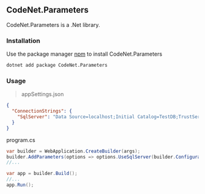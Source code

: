 ## CodeNet.Parameters

CodeNet.Parameters is a .Net library.

### Installation

Use the package manager [npm](https://www.nuget.org/packages/CodeNet.Parameters/) to install CodeNet.Parameters

```bash
dotnet add package CodeNet.Parameters
```

### Usage
> appSettings.json
```json
{
  "ConnectionStrings": {
    "SqlServer": "Data Source=localhost;Initial Catalog=TestDB;TrustServerCertificate=true"
  }
}
```
program.cs
```csharp
var builder = WebApplication.CreateBuilder(args);
builder.AddParameters(options => options.UseSqlServer(builder.Configuration, "SqlServer"), "Identity");
//...

var app = builder.Build();
//...
app.Run();
```